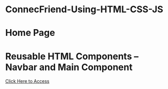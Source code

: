 # ConnecFriend-Using-HTML-CSS-JS
<h1>Home Page</h1>
<h1>Reusable HTML Components – Navbar and Main Component</h1>
<a href="">Click Here to Access</a>
